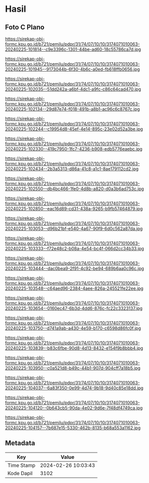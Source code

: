 # Hasil

## Foto C Plano

https://sirekap-obj-formc.kpu.go.id/b721/pemilu/pdpr/31/74/07/10/10/3174071010063-20240225-101814--c9e3396c-1301-44be-ad60-18c55786ca7d.jpg

https://sirekap-obj-formc.kpu.go.id/b721/pemilu/pdpr/31/74/07/10/10/3174071010063-20240225-101945--9173044b-6f30-4b6c-a0ed-fb618ffb0656.jpg

https://sirekap-obj-formc.kpu.go.id/b721/pemilu/pdpr/31/74/07/10/10/3174071010063-20240225-102035--51dd242a-a6bf-4dc1-a9fc-c86c64cad470.jpg

https://sirekap-obj-formc.kpu.go.id/b721/pemilu/pdpr/31/74/07/10/10/3174071010063-20240225-102134--29d87e74-f018-491b-a8b1-ac96c6c8767c.jpg

https://sirekap-obj-formc.kpu.go.id/b721/pemilu/pdpr/31/74/07/10/10/3174071010063-20240225-102244--c19954d8-45ef-4e14-895c-23e02d52a3be.jpg

https://sirekap-obj-formc.kpu.go.id/b721/pemilu/pdpr/31/74/07/10/10/3174071010063-20240225-102330--419c7950-1fc7-4236-b908-edb5776eaebc.jpg

https://sirekap-obj-formc.kpu.go.id/b721/pemilu/pdpr/31/74/07/10/10/3174071010063-20240225-102434--2b3a5313-d86a-41c8-a1c1-8ae179112cd2.jpg

https://sirekap-obj-formc.kpu.go.id/b721/pemilu/pdpr/31/74/07/10/10/3174071010063-20240225-102550--db4bc466-1fe0-4d8b-a820-d0a3b6ad753c.jpg

https://sirekap-obj-formc.kpu.go.id/b721/pemilu/pdpr/31/74/07/10/10/3174071010063-20240225-102850--eac16d89-cd31-438a-9265-b9fb57464879.jpg

https://sirekap-obj-formc.kpu.go.id/b721/pemilu/pdpr/31/74/07/10/10/3174071010063-20240225-103053--d96b21bf-e540-4a67-90f9-6d0c562a87da.jpg

https://sirekap-obj-formc.kpu.go.id/b721/pemilu/pdpr/31/74/07/10/10/3174071010063-20240225-103333--f72e48c2-b08a-4e54-bc4f-066d2cc34b33.jpg

https://sirekap-obj-formc.kpu.go.id/b721/pemilu/pdpr/31/74/07/10/10/3174071010063-20240225-103444--dac0bea9-2f91-4c92-be94-689b6aa0c96c.jpg

https://sirekap-obj-formc.kpu.go.id/b721/pemilu/pdpr/31/74/07/10/10/3174071010063-20240225-103548--c64aed96-2384-4aee-826a-245521fe22ee.jpg

https://sirekap-obj-formc.kpu.go.id/b721/pemilu/pdpr/31/74/07/10/10/3174071010063-20240225-103654--0160ec47-6b3d-4dd6-876c-fc22c3323137.jpg

https://sirekap-obj-formc.kpu.go.id/b721/pemilu/pdpr/31/74/07/10/10/3174071010063-20240225-103750--d741a9ab-a430-4e59-b170-c6598d86fc0f.jpg

https://sirekap-obj-formc.kpu.go.id/b721/pemilu/pdpr/31/74/07/10/10/3174071010063-20240225-103839--b83c6fbe-90d8-4d13-8432-e154f9b8bbb4.jpg

https://sirekap-obj-formc.kpu.go.id/b721/pemilu/pdpr/31/74/07/10/10/3174071010063-20240225-103950--c0a521d8-b49c-44b1-907d-904cff7a18b5.jpg

https://sirekap-obj-formc.kpu.go.id/b721/pemilu/pdpr/31/74/07/10/10/3174071010063-20240225-104037--6a83f350-0e99-4d74-9b18-9d40c85e18dd.jpg

https://sirekap-obj-formc.kpu.go.id/b721/pemilu/pdpr/31/74/07/10/10/3174071010063-20240225-104120--0b643cb5-90da-4e02-9d6e-7f48df4749ca.jpg

https://sirekap-obj-formc.kpu.go.id/b721/pemilu/pdpr/31/74/07/10/10/3174071010063-20240225-104157--7b687e15-5330-462b-8135-b68a553a1162.jpg


## Metadata

| Key        | Value               |
| ---------- | ------------------- |
| Time Stamp | 2024-02-26 10:03:43 |
| Kode Dapil | 3102                |



